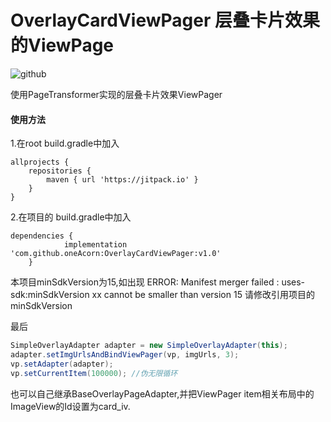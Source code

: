 # OverlayCardViewPager 层叠卡片效果的ViewPage

![github](https://github.com/oneAcorn/OverlayCardViewPager/blob/master/20190425_124450.gif)

<p>使用PageTransformer实现的层叠卡片效果ViewPager</p>

<h4>使用方法</h4>
<p>
1.在root build.gradle中加入
  
```Gradle
allprojects {
    repositories {
        maven { url 'https://jitpack.io' }
    }
}
```

2.在项目的 build.gradle中加入

```Gradle
dependencies {
	        implementation 'com.github.oneAcorn:OverlayCardViewPager:v1.0'
	}
```
本项目minSdkVersion为15,如出现
ERROR: Manifest merger failed : uses-sdk:minSdkVersion xx cannot be smaller than version 15
请修改引用项目的minSdkVersion

最后
```Java
SimpleOverlayAdapter adapter = new SimpleOverlayAdapter(this);
adapter.setImgUrlsAndBindViewPager(vp, imgUrls, 3);
vp.setAdapter(adapter);
vp.setCurrentItem(100000); //伪无限循环
```
也可以自己继承BaseOverlayPageAdapter,并把ViewPager item相关布局中的ImageView的Id设置为card_iv.
  </p>
